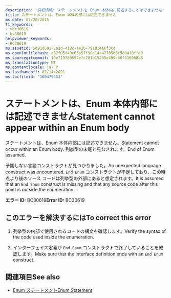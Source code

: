 ```yaml
---
description: '詳細情報: ステートメントを Enum 本体内に記述することはできません'
title: ステートメントは、Enum 本体内部には記述できません
ms.date: 07/20/2015
f1_keywords:
- vbc30619
- bc30619
helpviewer_keywords:
- BC30619
ms.assetid: 5d91d601-2a2d-418c-ae26-791d14a6f3cd
ms.openlocfilehash: a57f05f40c65e57f90e14a47705b6f508410ffa9
ms.sourcegitcommit: 10e719780594efc781b15295e499c66f316068b8
ms.translationtype: MT
ms.contentlocale: ja-JP
ms.lasthandoff: 02/14/2021
ms.locfileid: "100479453"
---
```

# <a name="statement-cannot-appear-within-an-enum-body"></a><span data-ttu-id="851e6-103">ステートメントは、Enum 本体内部には記述できません</span><span class="sxs-lookup"><span data-stu-id="851e6-103">Statement cannot appear within an Enum body</span></span>

<span data-ttu-id="851e6-104">ステートメントは、Enum 本体内部には記述できません。</span><span class="sxs-lookup"><span data-stu-id="851e6-104">Statement cannot occur within an Enum body.</span></span> <span data-ttu-id="851e6-105">列挙型の末尾と見なされます。</span><span class="sxs-lookup"><span data-stu-id="851e6-105">End of Enum assumed.</span></span>  
  
 <span data-ttu-id="851e6-106">予期しない言語コンストラクトが見つかりました。</span><span class="sxs-lookup"><span data-stu-id="851e6-106">An unexpected language construct was encountered.</span></span> <span data-ttu-id="851e6-107">`End Enum` コンストラクトが不足しており、この時点より後のソース コードは列挙型の外部にあると想定されます。</span><span class="sxs-lookup"><span data-stu-id="851e6-107">It is assumed that an `End Enum` construct is missing and that any source code after this point is outside the enumeration.</span></span>  
  
 <span data-ttu-id="851e6-108">**エラー ID:** BC30619</span><span class="sxs-lookup"><span data-stu-id="851e6-108">**Error ID:** BC30619</span></span>  
  
## <a name="to-correct-this-error"></a><span data-ttu-id="851e6-109">このエラーを解決するには</span><span class="sxs-lookup"><span data-stu-id="851e6-109">To correct this error</span></span>  
  
1. <span data-ttu-id="851e6-110">列挙型の内部で使用されるコードの構文を確認します。</span><span class="sxs-lookup"><span data-stu-id="851e6-110">Verify the syntax of the code used inside the enumeration.</span></span>  
  
2. <span data-ttu-id="851e6-111">インターフェイス定義が `End Enum` コンストラクトで終了していることを確認します。</span><span class="sxs-lookup"><span data-stu-id="851e6-111">Make sure that the interface definition ends with an `End Enum` construct.</span></span>  
  
## <a name="see-also"></a><span data-ttu-id="851e6-112">関連項目</span><span class="sxs-lookup"><span data-stu-id="851e6-112">See also</span></span>

- [<span data-ttu-id="851e6-113">Enum ステートメント</span><span class="sxs-lookup"><span data-stu-id="851e6-113">Enum Statement</span></span>](../language-reference/statements/enum-statement.md)

